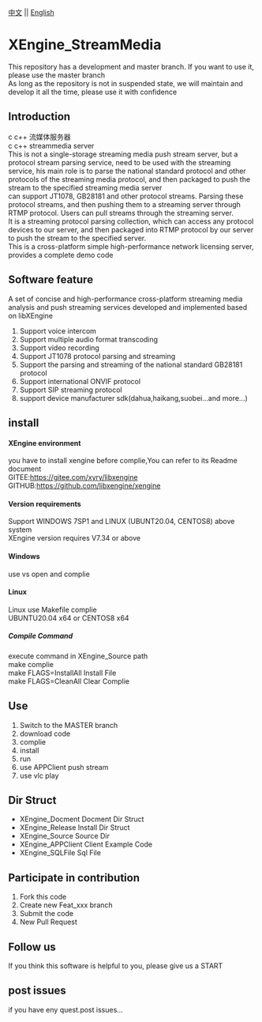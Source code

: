 [中文](README.md) ||  [English](README.en.md)  
# XEngine_StreamMedia
This repository has a development and master branch. If you want to use it, please use the master branch  
As long as the repository is not in suspended state, we will maintain and develop it all the time, please use it with confidence  

## Introduction
c c++ 流媒体服务器  
c c++ streammedia server  
This is not a single-storage streaming media push stream server, but a protocol stream parsing service, need to be used with the streaming service, his main role is to parse the national standard protocol and other protocols of the streaming media protocol, and then packaged to push the stream to the specified streaming media server  
can support JT1078, GB28181 and other protocol streams. Parsing these protocol streams, and then pushing them to a streaming server through RTMP protocol. Users can pull streams through the streaming server.  
It is a streaming protocol parsing collection, which can access any protocol devices to our server, and then packaged into RTMP protocol by our server to push the stream to the specified server.  
This is a cross-platform simple high-performance network licensing server, provides a complete demo code  

## Software feature
A set of concise and high-performance cross-platform streaming media analysis and push streaming services developed and implemented based on libXEngine  
1. Support voice intercom
2. Support multiple audio format transcoding
3. Support video recording
4. Support JT1078 protocol parsing and streaming
5. Support the parsing and streaming of the national standard GB28181 protocol
6. Support international ONVIF protocol
7. Support SIP streaming protocol
8. support device manufacturer sdk(dahua,haikang,suobei...and more...)

## install

#### XEngine environment
you have to install xengine before complie,You can refer to its Readme document  
GITEE:https://gitee.com/xyry/libxengine  
GITHUB:https://github.com/libxengine/xengine  

#### Version requirements
Support WINDOWS 7SP1 and LINUX (UBUNT20.04, CENTOS8) above system  
XEngine version requires V7.34 or above  

#### Windows
use vs open and complie  

#### Linux
Linux use Makefile complie  
UBUNTU20.04 x64 or CENTOS8 x64  

##### Compile Command
execute command in XEngine_Source path   
make complie  
make FLAGS=InstallAll Install File  
make FLAGS=CleanAll Clear Complie  

## Use

1.  Switch to the MASTER branch
2.  download code
3.  complie
4.  install
5.  run
6.  use APPClient push stream
7.  use vlc play

## Dir Struct
- XEngine_Docment Docment Dir Struct
- XEngine_Release Install Dir Struct
- XEngine_Source Source Dir
- XEngine_APPClient Client Example Code
- XEngine_SQLFile Sql File

## Participate in contribution

1.  Fork this code
2.  Create new Feat_xxx branch
3.  Submit the code
4.  New Pull Request

## Follow us
If you think this software is helpful to you, please give us a START

## post issues

if you have eny quest.post issues...